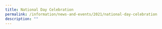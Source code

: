 ```yaml
---
title: National Day Celebration
permalink: /information/news-and-events/2021/national-day-celebration
description: ""
---
```

